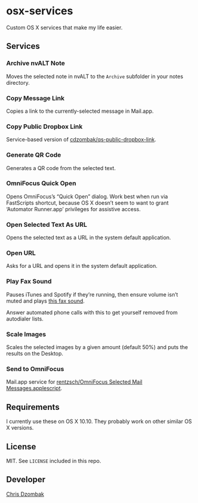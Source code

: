 # osx-services

Custom OS X services that make my life easier.

## Services

### Archive nvALT Note

Moves the selected note in nvALT to the `Archive` subfolder in your notes directory.

### Copy Message Link

Copies a link to the currently-selected message in Mail.app.

### Copy Public Dropbox Link

Service-based version of [cdzombak/qs-public-dropbox-link](https://github.com/cdzombak/qs-public-dropbox-link).

### Generate QR Code

Generates a QR code from the selected text.

### OmniFocus Quick Open

Opens OmniFocus’s “Quick Open” dialog. Work best when run via FastScripts shortcut, because OS X doesn’t seem to want to grant ‘Automator Runner.app’ privileges for assistive access.

### Open Selected Text As URL

Opens the selected text as a URL in the system default application.

### Open URL

Asks for a URL and opens it in the system default application.

### Play Fax Sound

Pauses iTunes and Spotify if they’re running, then ensure volume isn’t muted and plays [this fax sound](fax_call_loop.wav).

Answer automated phone calls with this to get yourself removed from autodialer lists.

### Scale Images

Scales the selected images by a given amount (default 50%) and puts the results on the Desktop.

### Send to OmniFocus

Mail.app service for [rentzsch/OmniFocus Selected Mail Messages.applescript](https://gist.github.com/rentzsch/05d155147e894bd2730f).

## Requirements

I currently use these on OS X 10.10. They probably work on other similar OS X versions.

## License

MIT. See `LICENSE` included in this repo.

## Developer

[Chris Dzombak](https://www.dzombak.com)
